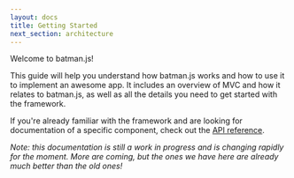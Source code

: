 ```yaml
---
layout: docs
title: Getting Started
next_section: architecture
---
```


Welcome to batman.js!

This guide will help you understand how batman.js works and how to use it to implement an awesome app.
It includes an overview of MVC and how it relates to batman.js, as well as all the details you need to get started with the framework.

If you're already familiar with the framework and are looking for documentation of a specific component, check out the [API reference](/docs/api/).

*Note: this documentation is still a work in progress and is changing rapidly for the moment. More are coming, but the ones we have here are already much better than the old ones!*

